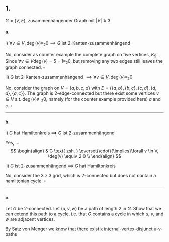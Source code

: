 ## 1.
$G = (V, E)$, zusammenhängender Graph mit $|V| \geq 3$
#### a.
i)
$\forall v \in V,\, \deg(v) \equiv_2 0 \implies G$ ist 2-Kanten-zusammenhängend

No, consider as counter example the complete graph on five vertices, $K_5$. Since $\forall v \in V \deg(v) = 5-1 \equiv_2 0$, but removing any two edges still leaves the graph connected.
$\square$


ii)
$G$ ist 2-Kanten-zusammenhängend $\implies \forall v \in V,\, \deg(v) \equiv_2 0$

No, consider the graph on $V = \{a, b, c, d\}$ with $E=\{ \{a, b\}, \{b, c\}, \{c, d\}, \{d, a\}, \{a, c\} \}$. The graph is 2-edge-connected but there exist some vertices $v \in V$ s.t. $\deg(v) \not\equiv_2 0$, namely (for the counter example provided here) $a$ and $c$.
$\square$

___

#### b.
i)
$G$ hat Hamiltonkreis $\implies$ $G$ ist 2-zusammenhängend

Yes,
...
$$
\begin{align}
& G \text{ zsh. } \overset{\cdot}{\implies}\forall v \in V, \deg(v) \equiv_2 0 \\
\end{align}
$$

ii)
$G$ ist 2-zusammenhängend $\implies$ $G$ hat Hamiltonkreis

No, consider the $3 \times 3$ grid, which is 2-connected but does not contain a hamiltonian cycle.
$\square$

___

#### c.
Let $G$ be 2-connected. Let $(u, v, w)$ be a path of length 2 in $G$. Show that we can extend this path to a cycle, i.e. that $G$ contains a cycle in which $u$, $v$, and $w$ are adjacent vertices.

By Satz von Menger we know that there exist k internal-vertex-disjunct u-v-paths


